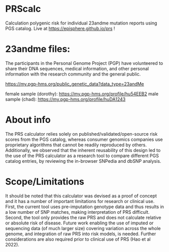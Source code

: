 

# PRScalc
Calculation polygenic risk for individual 23andme mutation reports using PGS catalog. Live at https://episphere.github.io/prs !

# 23andme files: 

The participants in the Personal Genome Project (PGP) have volunteered to share their DNA sequences, medical information, and other personal information with the research community and the general public.

https://my.pgp-hms.org/public_genetic_data?data_type=23andMe

female sample (dorothy): https://my.pgp-hms.org/profile/hu54EEB2
male sample (chad):  https://my.pgp-hms.org/profile/huDA1243

# About info
 The PRS calculator relies solely on published/validated/open-source risk scores from the PGS catalog, whereas consumer genomics companies use proprietary algorithms that cannot be readily reproduced by others. Additionally, we observed that the inherent reusability of this design led to the use of the PRS calculator as a research tool to compare different PGS catalog entries, by reviewing the in-browser SNPedia and dbSNP analysis.
 
# Scope/Limitations 
It should be noted that this calculator was devised as a proof of concept and it has a number of important limitations for research or clinical use. First, the current tool uses pre-imputation genotype data and thus results in a low number of SNP matches, making interpretation of PRS difficult. Second, the tool only provides the raw PRS and does not calculate relative or absolute risk of disease. Future work enabling the use of imputed or sequencing data (of much larger size) covering variation across the whole genome, and integration of raw PRS into risk models, is needed. Further considerations are also required prior to clinical use of PRS  (Hao et al 2022).

